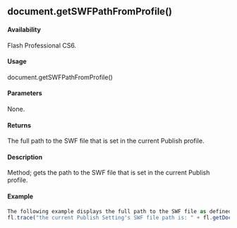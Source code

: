 ## document.getSWFPathFromProfile()

#### Availability

Flash Professional CS6.

#### Usage

document.getSWFPathFromProfile()

#### Parameters

None.

#### Returns

The full path to the SWF file that is set in the current Publish profile.

#### Description

Method; gets the path to the SWF file that is set in the current Publish profile.

#### Example

```javascript
The following example displays the full path to the SWF file as defined in the Publish profile:
fl.trace("the current Publish Setting's SWF file path is: " + fl.getDocumentDOM().getSWFPathFromProfile());

```